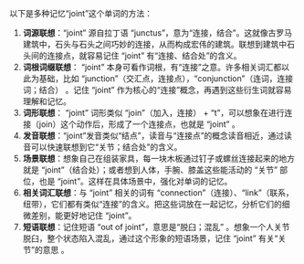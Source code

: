 以下是多种记忆“joint”这个单词的方法：
1. **词源联想**：“joint” 源自拉丁语 “junctus”，意为“连接，结合”。这就像古罗马建筑中，石头与石头之间巧妙的连接，从而构成宏伟的建筑。联想到建筑中石头间的连接点，就容易记住 “joint” 有“连接、结合处”的含义。
2. **词根词缀联想**： “joint” 本身可看作词根，有“连接”之意。许多相关词汇都以此为基础，比如 “junction”（交汇点，连接点），“conjunction”（连词，连接词；结合） 。记住 “joint” 作为核心的“连接”概念，再遇到这些衍生词就容易理解和记忆。
3. **词形联想**： “joint” 词形类似 “join”（加入，连接） + “t”，可以想象在进行连接（join）这个动作后，形成了一个连接点，也就是 “joint” 。
4. **发音联想**：“joint”发音类似“结点”，读音与“连接点”的概念读音相近，通过读音可以快速联想到它“关节；结合处”的含义。
5. **场景联想**：想象自己在组装家具，每一块木板通过钉子或螺丝连接起来的地方就是 “joint”（结合处）；或者想到人体，手腕、膝盖这些能活动的 “关节” 部位，也是 “joint”。这样在具体场景中，强化对单词的记忆。
6. **相关词汇联想**：与 “joint” 相关的词有 “connection”（连接）、“link”（联系，纽带），它们都有类似“连接”的含义。把这些词放在一起记忆，分析它们的细微差别，能更好地记住 “joint”。
7. **短语联想**：记住短语 “out of joint”，意思是“脱臼；混乱” 。想象一个人关节脱臼，整个状态陷入混乱，通过这个形象的短语场景，记住 “joint” 有关“关节”的意思 。 